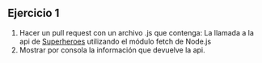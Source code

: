 Ejercicio 1
-----------------------------------------------------------------------------------
1. Hacer un pull request con un archivo .js que contenga:
  La llamada a la api de [Superheroes](https://superheroapi.com/) utilizando el módulo fetch de Node.js
2. Mostrar por consola la información que devuelve la api.

